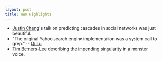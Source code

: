 ```yaml
---
layout: post
title: WWW Highlights
---
```


- [Justin Cheng](http://www.clr3.com/)'s talk on predicting cascades in social networks was just beautiful.
- "The original Yahoo search engine implementation was a system call to grep." -- [Qi
  Lu](http://www.microsoft.com/en-us/news/exec/lu/)
- [Tim Berners-Lee](http://en.wikipedia.org/wiki/Tim_Berners-Lee) describing [the impending
  singularity](http://en.wikipedia.org/wiki/Bullshit) in a monster voice.